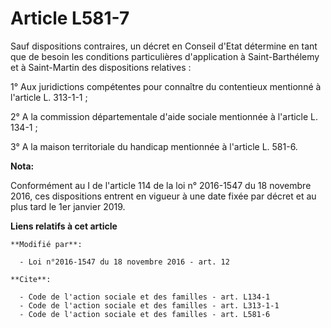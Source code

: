 # Article L581-7

Sauf dispositions contraires, un décret en Conseil d'Etat détermine en tant que de besoin les conditions particulières
d'application à Saint-Barthélemy et à Saint-Martin des dispositions relatives : 

1° Aux juridictions compétentes pour connaître du contentieux mentionné à l'article L. 313-1-1 ; 

2° A la commission départementale d'aide sociale mentionnée à l'article L. 134-1 ; 

3° A la maison territoriale du handicap mentionnée à l'article L. 581-6.

**Nota:**

Conformément au I de l'article 114 de la loi n° 2016-1547 du 18 novembre 2016, ces dispositions entrent en vigueur à une date
fixée par décret et au plus tard le 1er janvier 2019.

**Liens relatifs à cet article**

	**Modifié par**:

	  - Loi n°2016-1547 du 18 novembre 2016 - art. 12

	**Cite**:

	  - Code de l'action sociale et des familles - art. L134-1
	  - Code de l'action sociale et des familles - art. L313-1-1
	  - Code de l'action sociale et des familles - art. L581-6
